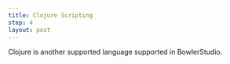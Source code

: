 ```yaml
---
title: Clojure Scripting
step: 4
layout: post
---
```


Clojure is another supported language supported in BowlerStudio. 

<script src="https://gist.github.com/madhephaestus/94f0320d5b933a8c4f1d.js"></script>